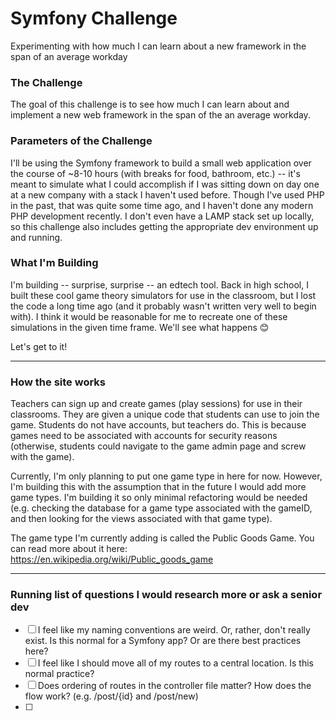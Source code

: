 # Symfony Challenge
Experimenting with how much I can learn about a new framework in the span of an average workday

### The Challenge
The goal of this challenge is to see how much I can learn about and implement a new web framework in the span of the an average workday.

### Parameters of the Challenge
I'll be using the Symfony framework to build a small web application over the course of ~8-10 hours (with breaks for food, bathroom, etc.) -- it's meant to simulate what I could accomplish if I was sitting down on day one at a new company with a stack I haven't used before. Though I've used PHP in the past, that was quite some time ago, and I haven't done any modern PHP development recently. I don't even have a LAMP stack set up locally, so this challenge also includes getting the appropriate dev environment up and running.

### What I'm Building
I'm building -- surprise, surprise -- an edtech tool. Back in high school, I built these cool game theory simulators for use in the classroom, but I lost the code a long time ago (and it probably wasn't written very well to begin with). I think it would be reasonable for me to recreate one of these simulations in the given time frame. We'll see what happens 😊

Let's get to it!

----

### How the site works
Teachers can sign up and create games (play sessions) for use in their classrooms. They are given a unique code that students can use to join the game. Students do not have accounts, but teachers do. This is because games need to be associated with accounts for security reasons (otherwise, students could navigate to the game admin page and screw with the game).

Currently, I'm only planning to put one game type in here for now. However, I'm building this with the assumption that in the future I would add more game types. I'm building it so only minimal refactoring would be needed (e.g. checking the database for a game type associated with the gameID, and then looking for the views associated with that game type).

The game type I'm currently adding is called the Public Goods Game. You can read more about it here: https://en.wikipedia.org/wiki/Public_goods_game


---

### Running list of questions I would research more or ask a senior dev
- [ ] I feel like my naming conventions are weird. Or, rather, don't really exist. Is this normal for a Symfony app? Or are there best practices here?
- [ ] I feel like I should move all of my routes to a central location. Is this normal practice?
- [ ] Does ordering of routes in the controller file matter? How does the flow work? (e.g. /post/{id} and /post/new)
- [ ]
